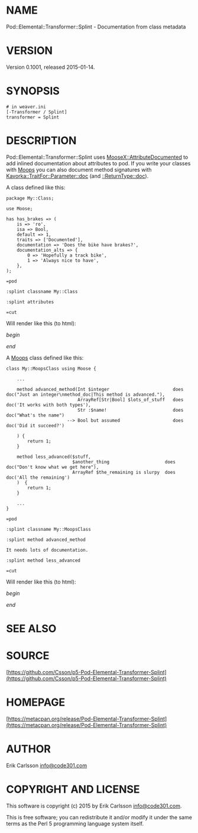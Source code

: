 # NAME

Pod::Elemental::Transformer::Splint - Documentation from class metadata

# VERSION

Version 0.1001, released 2015-01-14.

# SYNOPSIS

    # in weaver.ini
    [-Transformer / Splint]
    transformer = Splint

# DESCRIPTION

Pod::Elemental::Transformer::Splint uses [MooseX::AttributeDocumented](https://metacpan.org/pod/MooseX::AttributeDocumented) to add inlined documentation about attributes to pod.
If you write your classes with [Moops](https://metacpan.org/pod/Moops) you can also document method signatures with [Kavorka::TraitFor::Parameter::doc](https://metacpan.org/pod/Kavorka::TraitFor::Parameter::doc) (and [::ReturnType::doc](https://metacpan.org/pod/Kavorka::TraitFor::ReturnType::doc)).

A class defined like this:

    package My::Class;

    use Moose;

    has has_brakes => (
        is => 'ro',
        isa => Bool,
        default => 1,
        traits => ['Documented'],
        documentation => 'Does the bike have brakes?',
        documentation_alts => {
            0 => 'Hopefully a track bike',
            1 => 'Always nice to have',
        },
    );

    =pod

    :splint classname My::Class

    :splint attributes

    =cut

Will render like this (to html):

_begin_

_end_

A [Moops](https://metacpan.org/pod/Moops) class defined like this:

    class My::MoopsClass using Moose {

        ...

        method advanced_method(Int $integer                        does doc("Just an integer\nmethod_doc|This method is advanced."),
                               ArrayRef[Str|Bool] $lots_of_stuff   does doc('It works with both types'),
                               Str :$name!                         does doc("What's the name")
                           --> Bool but assumed                    does doc('Did it succeed?')

        ) {
            return 1;
        }

        method less_advanced($stuff,
                             $another_thing                     does doc("Don't know what we get here"),
                             ArrayRef $the_remaining is slurpy  does doc('All the remaining')
        )  {
            return 1;
        }

        ...
    }

    =pod

    :splint classname My::MoopsClass

    :splint method advanced_method

    It needs lots of documentation.

    :splint method less_advanced

    =cut

Will render like this (to html):

_begin_

_end_

# SEE ALSO

# SOURCE

[https://github.com/Csson/p5-Pod-Elemental-Transformer-Splint](https://github.com/Csson/p5-Pod-Elemental-Transformer-Splint)

# HOMEPAGE

[https://metacpan.org/release/Pod-Elemental-Transformer-Splint](https://metacpan.org/release/Pod-Elemental-Transformer-Splint)

# AUTHOR

Erik Carlsson <info@code301.com>

# COPYRIGHT AND LICENSE

This software is copyright (c) 2015 by Erik Carlsson <info@code301.com>.

This is free software; you can redistribute it and/or modify it under
the same terms as the Perl 5 programming language system itself.
